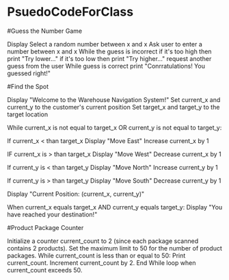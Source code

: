 # PsuedoCodeForClass

#Guess the Number Game
 
Display Select a random number between x and x
Ask user to enter a number between x and x
While the guess is incorrect
    if it's too high then print "Try lower..."
    if it's too low then print "Try higher..."
    request another guess from the user
While guess is correct
  print "Conrratulations! You guessed right!"

#Find the Spot

Display "Welcome to the Warehouse Navigation System!"
Set current_x and current_y to the customer's current position
Set target_x and target_y to the target location

While current_x is not equal to target_x OR current_y is not equal to target_y:

If current_x < than target_x 
Display "Move East"
Increase current_x by 1

IF current_x is > than target_x 
Display "Move West"
Decrease current_x by 1

If current_y is < than target_y 
Display "Move North"
Increase current_y by 1

If current_y is > than target_y
Display "Move South"
Decrease current_y by 1

Display "Current Position: (current_x, current_y)"

When current_x equals target_x AND current_y equals target_y:
Display "You have reached your destination!"

#Product Package Counter

Initialize a counter current_count to 2 (since each package scanned contains 2 products).
Set the maximum limit to 50 for the number of product packages.
While current_count is less than or equal to 50:
Print current_count.
Increment current_count by 2.
End While loop when current_count exceeds 50.
